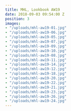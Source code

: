 ```yaml
---
title: MHL, Lookbook AW19
date: 2018-09-03 09:54:00 Z
position: 3
images:
- "/uploads/mhl-aw19-01.jpg"
- "/uploads/mhl-aw19-06.jpg"
- "/uploads/mhl-aw19-05.jpg"
- "/uploads/mhl-aw19-07.jpg"
- "/uploads/mhl-aw19-09.jpg"
- "/uploads/mhl-aw19-10.jpg"
- "/uploads/mhl-aw19-08.jpg"
- "/uploads/mhl-aw19-11.jpg"
- "/uploads/mhl-aw19-14.jpg"
- "/uploads/mhl-aw19-12.jpg"
- "/uploads/mhl-aw19-18.jpg"
- "/uploads/mhl-aw19-20.jpg"
- "/uploads/mhl-aw19-22.jpg"
- "/uploads/mhl-aw19-21.jpg"
- "/uploads/mhl-aw19-23.jpg"
- "/uploads/mhl-aw19-26.jpg"
- "/uploads/mhl-aw19-24.jpg"
---
```


